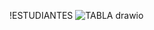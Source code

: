 !ESTUDIANTES
![TABLA drawio](https://github.com/Paulportilla1/proyect/assets/116098987/9bbf5a73-9665-429b-a5cb-b3c7c34a461c)
